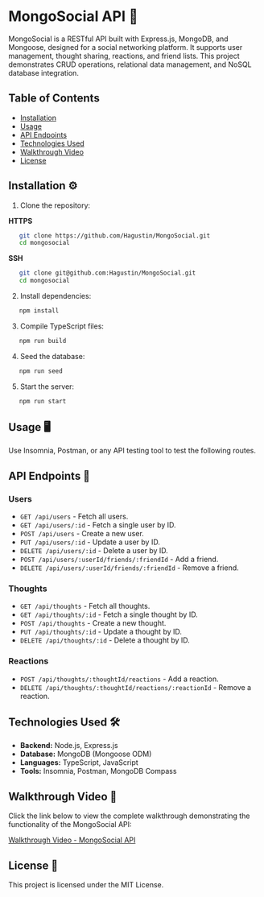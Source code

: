# MongoSocial API 🚀

MongoSocial is a RESTful API built with Express.js, MongoDB, and Mongoose, designed for a social networking platform. It supports user management, thought sharing, reactions, and friend lists. This project demonstrates CRUD operations, relational data management, and NoSQL database integration.

## Table of Contents
- [Installation](#installation)
- [Usage](#usage)
- [API Endpoints](#api-endpoints)
- [Technologies Used](#technologies-used)
- [Walkthrough Video](#walkthrough-video)
- [License](#license)

## Installation ⚙️

1. Clone the repository:

**HTTPS**
```bash
   git clone https://github.com/Hagustin/MongoSocial.git
   cd mongosocial
```
**SSH**
```bash
   git clone git@github.com:Hagustin/MongoSocial.git
   cd mongosocial

```

2. Install dependencies:
```bash
   npm install
```

3. Compile TypeScript files:
```bash
   npm run build
```

4. Seed the database:
```bash
   npm run seed
```

5. Start the server:
```bash
   npm run start
```

## Usage 🖥️

Use Insomnia, Postman, or any API testing tool to test the following routes.

## API Endpoints 📡

### **Users**
- `GET /api/users` - Fetch all users.
- `GET /api/users/:id` - Fetch a single user by ID.
- `POST /api/users` - Create a new user.
- `PUT /api/users/:id` - Update a user by ID.
- `DELETE /api/users/:id` - Delete a user by ID.
- `POST /api/users/:userId/friends/:friendId` - Add a friend.
- `DELETE /api/users/:userId/friends/:friendId` - Remove a friend.

### **Thoughts**
- `GET /api/thoughts` - Fetch all thoughts.
- `GET /api/thoughts/:id` - Fetch a single thought by ID.
- `POST /api/thoughts` - Create a new thought.
- `PUT /api/thoughts/:id` - Update a thought by ID.
- `DELETE /api/thoughts/:id` - Delete a thought by ID.

### **Reactions**
- `POST /api/thoughts/:thoughtId/reactions` - Add a reaction.
- `DELETE /api/thoughts/:thoughtId/reactions/:reactionId` - Remove a reaction.

## Technologies Used 🛠️
- **Backend:** Node.js, Express.js
- **Database:** MongoDB (Mongoose ODM)
- **Languages:** TypeScript, JavaScript
- **Tools:** Insomnia, Postman, MongoDB Compass

## Walkthrough Video 🎥
Click the link below to view the complete walkthrough demonstrating the functionality of the MongoSocial API:

[Walkthrough Video - MongoSocial API](https://drive.google.com/file/d/1GDKsDzSokCnjGf2dNfHvLiKWl-ScBwhO/view?usp=sharing)

## License 📄
This project is licensed under the MIT License.

